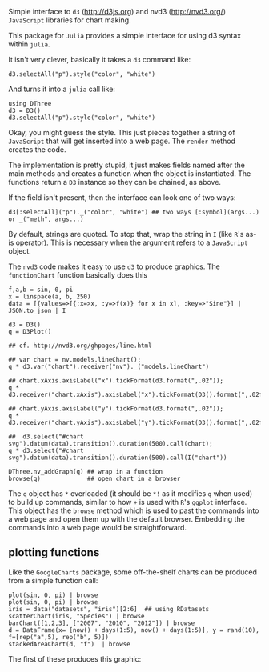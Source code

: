 


Simple interface to `d3` (http://d3js.org) and nvd3 (http://nvd3.org/) `JavaScript` libraries for chart making.

This package for `Julia` provides a simple interface for using d3 syntax within `julia`.

It isn't very clever, basically it takes a `d3` command like:

```
d3.selectAll("p").style("color", "white")
```

And turns it into a `julia` call like:


```
using DThree
d3 = D3()
d3.selectAll("p").style("color", "white")
```

Okay, you might guess the style. This just pieces together a string of `JavaScript` that will get inserted into a web page. The `render` method creates the code.

The implementation is pretty stupid, it just makes fields named after the main methods and creates a function when the object is instantiated. The functions return a `D3` instance so they can be chained, as above.

If the field isn't present, then the interface can look one of two ways:

```
d3[:selectAll]("p")._("color", "white") ## two ways [:symbol](args...) or _("meth", args...)
```

By default, strings are quoted. To stop that, wrap the string in `I` (like `R`'s as-is operator). This is necessary when the argument refers to a `JavaScript` object.

The `nvd3` code makes it easy to use `d3` to produce graphics. The `functionChart` function basically does this

```
f,a,b = sin, 0, pi
x = linspace(a, b, 250)
data = [{values=>[{:x=>x, :y=>f(x)} for x in x], :key=>"Sine"}] | JSON.to_json | I

d3 = D3()
q = D3Plot()

## cf. http://nvd3.org/ghpages/line.html

## var chart = nv.models.lineChart();
q * d3.var("chart").receiver("nv")._("models.lineChart")    

## chart.xAxis.axisLabel("x").tickFormat(d3.format(",.02"));
q * d3.receiver("chart.xAxis").axisLabel("x").tickFormat(D3().format(",.02f"))       

## chart.yAxis.axisLabel("y").tickFormat(d3.format(",.02"));
q * d3.receiver("chart.yAxis").axisLabel("y").tickFormat(D3().format(",.02f"))

##  d3.select("#chart svg").datum(data).transition().duration(500).call(chart);
q * d3.select("#chart svg").datum(data).transition().duration(500).call(I("chart"))

DThree.nv_addGraph(q) ## wrap in a function
browse(q)             ## open chart in a browser
```

The `q` object has `*` overloaded (it should be `*!` as it modifies `q` when used) to build up commands, similar to how `+` is used with `R`'s `ggplot` interface. This object has the `browse` method which is used to past the commands into a web page and open them up with the default browser. Embedding the commands into a web page would be straightforward.



## plotting functions

Like the `GoogleCharts` package, some off-the-shelf charts can be produced from a simple function call:

```
plot(sin, 0, pi) | browse
plot(sin, 0, pi) | browse
iris = data("datasets", "iris")[2:6]  ## using RDatasets
scatterChart(iris, "Species") | browse
barChart([1,2,3], ["2007", "2010", "2012"]) | browse
d = DataFrame(x= [now() + days(1:5), now() + days(1:5)], y = rand(10), f=[rep("a",5), rep("b", 5)])
stackedAreaChart(d, "f")  | browse
```

The first of these produces this graphic:


<link href="https://raw.github.com/novus/nvd3/master/src/nv.d3.css" media="all" rel="stylesheet" type="text/css" />
<script type="text/javascript" src="http://code.jquery.com/jquery-1.9.1.min.js"></script>
<script src="http://cdnjs.cloudflare.com/ajax/libs/d3/2.10.0/d3.v2.min.js" charset="utf-8"></script>
<script src="http://nvd3.org/lib/fisheye.js" charset="utf-8"></script>
<script src="https://raw.github.com/novus/nvd3/master/nv.d3.js" charset="utf-8"></script>

<div id='chart'><svg style='height:500px'></svg></div>

<script>
$(document).ready(function() {
nv.addGraph(function() {
var chart = nv.models.stackedAreaChart().x(function(d) {return d[0]}).y(function(d) {return d[1]}).clipEdge(true);
chart.xAxis.showMaxMin(false).tickFormat(function(d) { return d3.time.format('%x')(new Date(d))})
chart.yAxis.tickFormat(d3.format(",.02f"))
d3.select("#chart svg").datum([{"key":"a","values":[[1.368672069234e12,0.06609182360191879],[1.368758469234e12,0.8632879573792165],[1.368844869234e12,0.6739644438656134],[1.368931269234e12,0.7122692953773826],[1.369017669234e12,0.3719229987265451]]},{"key":"b","values":[[1.368672069262e12,0.5427898009563044],[1.368758469262e12,0.10809955903755553],[1.368844869262e12,0.37920864988534553],[1.368931269262e12,0.9835455951617929],[1.369017669262e12,0.9999928743280255]]}]).transition().duration(500).call(chart)
nv.utils.windowResize(chart.update)
return chart;});
});
</script>
